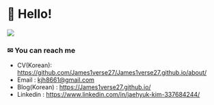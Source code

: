# 👋 Hello!

<img src="https://github.com/James1verse27/James1verse27.github.io/tree/main/assets/icons/icons.png">

### ✉ You can reach me

- CV(Korean): https://github.com/James1verse27/James1verse27.github.io/about/
- Email : kjh8661@gmail.com
- Blog(Korean) : https://James1verse27.github.io/
- Linkedin : https://www.linkedin.com/in/jaehyuk-kim-337684244/

